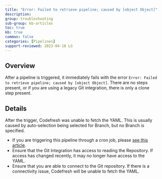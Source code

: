 ```yaml
---
title: "Error: Failed to retrieve pipeline; caused by [object Object]"
description: 
group: troubleshooting
sub-group: kb-articles
toc: true
kb: true
common: false
categories: [Pipelines]
support-reviewed: 2023-04-18 LG
---
```


## Overview

After a pipeline is triggered, it immediately fails with the error `Error: Failed to retrieve pipeline; caused by [object Object]`. There are no steps present, or if you are using a legacy Git integration, there is only a clone step present.

## Details

After the trigger, Codefresh was unable to fetch the YAML. This is usually caused by auto-selection being selected for Branch, but no Branch is specified.

* If you are triggering this pipeline through a cron job, please [see this article]({{site.baseurl}}/docs/kb/articles/selecting-branch-for-cron-activation.md).
* Ensure that the Git Integration has access to reading the Repository. If access has changed recently, it may no longer have access to the YAML.
* Ensure that you are able to connect to the Git repository. If there is a connectivity issue, Codefresh will be unable to fetch the YAML.
